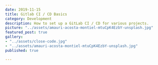 ```yaml
---
date: 2019-11-15
title: Gitlab CI / CD Basics
category: Development
description: How to set up a GitLab CI / CD for various projects.
picture: "../assets/amauri-acosta-montiel-mtuCpK4EzbY-unsplash.jpg"
featured_post: true
gallery:
- "../assets/close-code.jpg"
- "../assets/amauri-acosta-montiel-mtuCpK4EzbY-unsplash.jpg"
published: true

---
```

